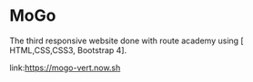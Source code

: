 # MoGo

The third responsive website done with route academy using [ HTML,CSS,CSS3, Bootstrap 4].


link:https://mogo-vert.now.sh
